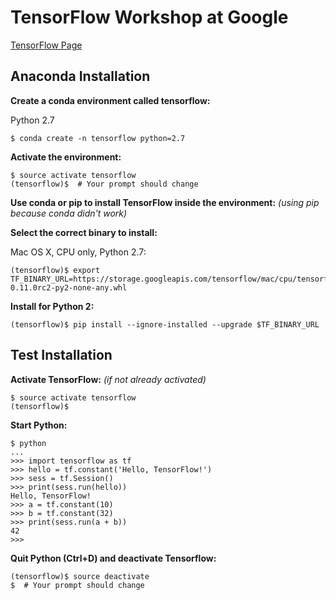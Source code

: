 # TensorFlow Workshop at Google

[TensorFlow Page](https://www.tensorflow.org/)

## Anaconda Installation

**Create a conda environment called tensorflow:**

Python 2.7
```
$ conda create -n tensorflow python=2.7
```

**Activate the environment:**

```
$ source activate tensorflow
(tensorflow)$  # Your prompt should change
```
 
**Use conda or pip to install TensorFlow inside the environment:**
*(using pip because conda didn't work)*

**Select the correct binary to install:**

Mac OS X, CPU only, Python 2.7:
```
(tensorflow)$ export TF_BINARY_URL=https://storage.googleapis.com/tensorflow/mac/cpu/tensorflow-0.11.0rc2-py2-none-any.whl
```
**Install for Python 2:**
```
(tensorflow)$ pip install --ignore-installed --upgrade $TF_BINARY_URL
```

## Test Installation

**Activate TensorFlow:** *(if not already activated)*

```
$ source activate tensorflow
(tensorflow)$
```

**Start Python:**
```
$ python
...
>>> import tensorflow as tf
>>> hello = tf.constant('Hello, TensorFlow!')
>>> sess = tf.Session()
>>> print(sess.run(hello))
Hello, TensorFlow!
>>> a = tf.constant(10)
>>> b = tf.constant(32)
>>> print(sess.run(a + b))
42
>>>
```
**Quit Python (Ctrl+D) and deactivate Tensorflow:**
```
(tensorflow)$ source deactivate
$  # Your prompt should change
```


